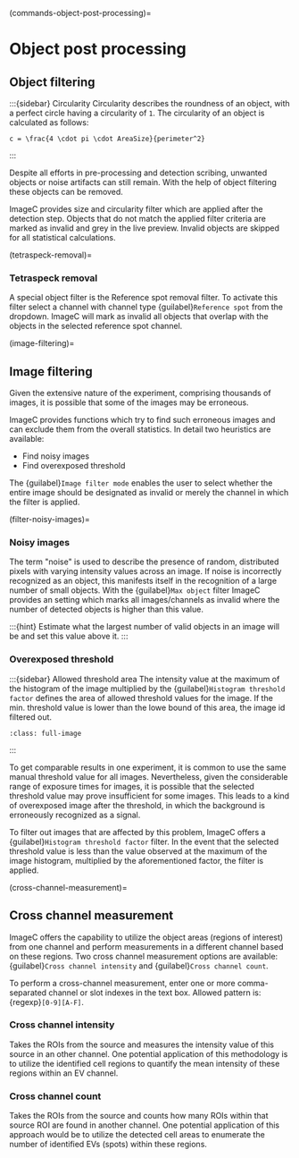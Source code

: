 (commands-object-post-processing)=
# Object post processing


## Object filtering

:::{sidebar} Circularity
Circularity describes the roundness of an object, with a perfect circle having a circularity of `1`. 
The circularity of an object is calculated as follows:

```{math}
c = \frac{4 \cdot pi \cdot AreaSize}{perimeter^2}
```
:::

Despite all efforts in pre-processing and detection scribing, unwanted objects or noise artifacts can still remain.
With the help of object filtering these objects can be removed.

ImageC provides size and circularity filter which are applied after the detection step.
Objects that do not match the applied filter criteria are marked as invalid and grey in the live preview.
Invalid objects are skipped for all statistical calculations.

(tetraspeck-removal)=
### Tetraspeck removal

A special object filter is the Reference spot removal filter.
To activate this filter select a channel with channel type {guilabel}`Reference spot` from the dropdown.
ImageC will mark as invalid all objects that overlap with the objects in the selected reference spot channel.

(image-filtering)=
## Image filtering

Given the extensive nature of the experiment, comprising thousands of images, it is possible that some of the images may be erroneous.

ImageC provides functions which try to find such erroneous images and can exclude them from the overall statistics.
In detail two heuristics are available: 

- Find noisy images
- Find overexposed threshold

The {guilabel}`Image filter mode` enables the user to select whether the entire image should be designated as invalid or merely the channel in which the filter is applied.


(filter-noisy-images)=
### Noisy images

The term "noise" is used to describe the presence of random, distributed pixels with varying intensity values across an image.
If noise is incorrectly recognized as an object, this manifests itself in the recognition of a large number of small objects.
With the {guilabel}`Max object` filter ImageC provides an setting which marks all images/channels as invalid where the number of detected objects is higher than this value. 

:::{hint}
Estimate what the largest number of valid objects in an image will be and set this value above it.
:::

### Overexposed threshold

:::{sidebar} Allowed threshold area
The intensity value at the maximum of the histogram of the image multiplied by the {guilabel}`Histogram threshold factor` defines the area of allowed threshold values for the image.
If the min. threshold value is lower than the lowe bound of this area, the image id filtered out.

```{figure} images/threshold_histogram_filter.drawio.svg
:class: full-image
```

:::

To get comparable results in one experiment, it is common to use the same manual threshold value for all images.
Nevertheless, given the considerable range of exposure times for images, it is possible that the selected threshold value may prove insufficient for some images.
This leads to a kind of overexposed image after the threshold, in which the background is erroneously recognized as a signal.

To filter out images that are affected by this problem, ImageC offers a  {guilabel}`Histogram threshold factor` filter.
In the event that the selected threshold value is less than the value observed at the maximum of the image histogram, multiplied by the aforementioned factor, the filter is applied.

(cross-channel-measurement)=
## Cross channel measurement

ImageC offers the capability to utilize the object areas (regions of interest) from one channel and perform measurements in a different channel based on these regions.
Two cross channel measurement options are available: {guilabel}`Cross channel intensity` and {guilabel}`Cross channel count`.

To perform a cross-channel measurement, enter one or more comma-separated channel or slot indexes in the text box.
Allowed pattern is: {regexp}`[0-9][A-F]`.

### Cross channel intensity

Takes the ROIs from the source and measures the intensity value of this source in an other channel.
One potential application of this methodology is to utilize the identified cell regions to quantify the mean intensity of these regions within an EV channel.

### Cross channel count

Takes the ROIs from the source and counts how many ROIs within that source ROI are found in another channel.
One potential application of this approach would be to utilize the detected cell areas to enumerate the number of identified EVs (spots) within these regions.
